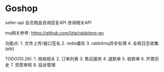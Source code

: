 # Goshop

seller-api
    会员商品咨询回复API
    咨询相关API
    
mq相关参考:
    https://github.com/lzle/rabbitmq-go
    
功能点:
    1. 文件上传/接口签名
    2. redis缓存
    3. rabbitmq异步处理
    4. 全局日志收集(elk)
    
 TODO(10.26):
    1. 规格相关
    2. 订单列表
    3. 售后服务
    4. 退款单
    5. 收款单
    6. 开票历史
    7. 资质审核
    8. 投诉管理
    

